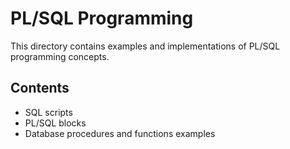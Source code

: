 # PL/SQL Programming

This directory contains examples and implementations of PL/SQL programming concepts.

## Contents

- SQL scripts
- PL/SQL blocks
- Database procedures and functions examples 